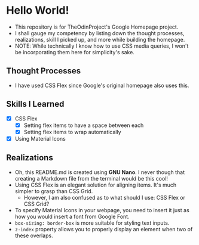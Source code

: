 # Hello World!
* This repository is for TheOdinProject's Google Homepage project.
* I shall gauge my competency by listing down the thought processes, realizations, skill I picked up, and more while building the homepage.
* NOTE: While technically I know how to use CSS media queries, I won't be incorporating them here for simplicity's sake.

## Thought Processes
* I have used CSS Flex since Google's original homepage also uses this.

## Skills I Learned
* [X] CSS Flex
    * [X] Setting flex items to have a space between each
    * [X] Setting flex items to wrap automatically
* [X] Using Material Icons

## Realizations
* Oh, this README.md is created using **GNU Nano**. I never though that creating a Markdown file from the terminal would be this cool!
* Using CSS Flex is an elegant solution for aligning items. It's much simpler to grasp than CSS Grid.
    * However, I am also confused as to what should I use: CSS Flex or CSS Grid?
* To specify Material Icons in your webpage, you need to insert it just as how you would insert a font from Google Font.
* `box-sizing: border-box` is more suitable for styling text inputs.
* `z-index` property allows you to properly display an element when two of these overlaps.
